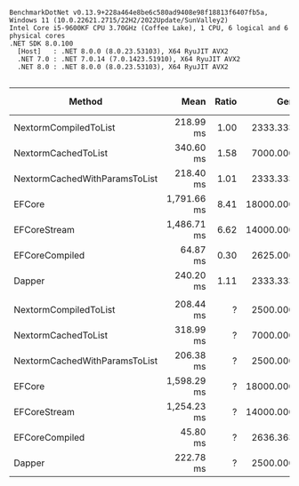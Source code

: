 ```

BenchmarkDotNet v0.13.9+228a464e8be6c580ad9408e98f18813f6407fb5a, Windows 11 (10.0.22621.2715/22H2/2022Update/SunValley2)
Intel Core i5-9600KF CPU 3.70GHz (Coffee Lake), 1 CPU, 6 logical and 6 physical cores
.NET SDK 8.0.100
  [Host]   : .NET 8.0.0 (8.0.23.53103), X64 RyuJIT AVX2
  .NET 7.0 : .NET 7.0.14 (7.0.1423.51910), X64 RyuJIT AVX2
  .NET 8.0 : .NET 8.0.0 (8.0.23.53103), X64 RyuJIT AVX2


```
| Method                        | Mean        | Ratio | Gen0       | Gen1       | Allocated | Alloc Ratio |
|------------------------------ |------------:|------:|-----------:|-----------:|----------:|------------:|
| NextormCompiledToList         |   218.99 ms |  1.00 |  2333.3333 |          - |  11.65 MB |        1.00 |
| NextormCachedToList           |   340.60 ms |  1.58 |  7000.0000 |          - |  33.44 MB |        2.87 |
| NextormCachedWithParamsToList |   218.40 ms |  1.01 |  2333.3333 |          - |  11.67 MB |        1.00 |
| EFCore                        | 1,791.66 ms |  8.41 | 18000.0000 | 17000.0000 |  81.49 MB |        6.99 |
| EFCoreStream                  | 1,486.71 ms |  6.62 | 14000.0000 | 13000.0000 |  65.18 MB |        5.59 |
| EFCoreCompiled                |    64.87 ms |  0.30 |  2625.0000 |          - |  12.16 MB |        1.04 |
| Dapper                        |   240.20 ms |  1.11 |  2333.3333 |          - |  11.48 MB |        0.99 |
|                               |             |       |            |            |           |             |
| NextormCompiledToList         |   208.44 ms |     ? |  2500.0000 |          - |  11.65 MB |           ? |
| NextormCachedToList           |   318.99 ms |     ? |  7000.0000 |          - |  33.45 MB |           ? |
| NextormCachedWithParamsToList |   206.38 ms |     ? |  2500.0000 |          - |  11.67 MB |           ? |
| EFCore                        | 1,598.29 ms |     ? | 18000.0000 | 17000.0000 |  81.27 MB |           ? |
| EFCoreStream                  | 1,254.23 ms |     ? | 14000.0000 | 13000.0000 |  65.53 MB |           ? |
| EFCoreCompiled                |    45.80 ms |     ? |  2636.3636 |          - |  12.16 MB |           ? |
| Dapper                        |   222.78 ms |     ? |  2500.0000 |          - |  11.48 MB |           ? |
